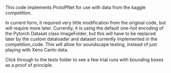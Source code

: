 This code implements ProtoPNet for use with data from the kaggle competition. 

In current form, it required very little modification from the original code, but will require more later. Currently, it is using the default one-hot encoding of the Pytorch Dataset class ImageFolder, but this will have to be replaced later by the custom dataloader and dataset currently implemented in the competition_code. This will allow for soundscape testing, instead of just playing with Xeno Canto data.

Click through to the tests folder to see a few trial runs with bounding boxes as a proof of principle.
